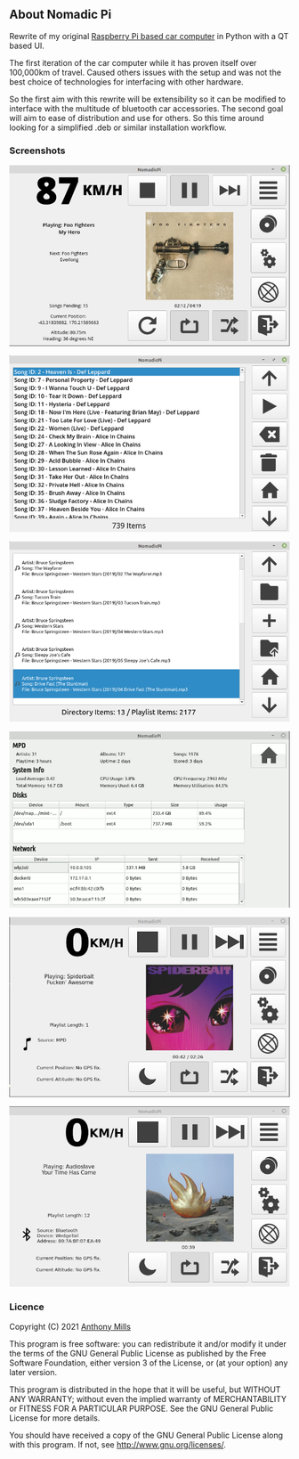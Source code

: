 ## About Nomadic Pi

Rewrite of my original [Raspberry Pi based car computer](https://github.com/anthony-mills/raspberrypi-carputer) in Python with a QT based UI. 

The first iteration of the car computer while it has proven itself over 100,000km of travel. Caused others issues with the setup and was not the best choice of technologies for interfacing with other hardware.

So the first aim with this rewrite will be extensibility so it can be modified to interface with the multitude of bluetooth car accessories. The second goal will aim to ease of distribution and use for others. So this time around looking for a simplified .deb or similar installation workflow.

### Screenshots

![Playing Music](/screenshots/1.png?raw=true "Playing music with no GPS fix")

![Playlist Management](/screenshots/2.png?raw=true "Managing the current playlist")

![MPD File Management](/screenshots/3.png?raw=true "Viewing files in the MPD store")

![Nomadic System Stats](/screenshots/4.png?raw=true "Stats related to the system")

![Playing music from MPD](/screenshots/mpd_playing.png?raw=true "Playing music in the MPD library")

![Playing via BlueTooth](/screenshots/bt_playing.png?raw=true "Playing music from an external device via BlueTooth")

### Licence

Copyright (C) 2021 [Anthony Mills](http://www.anthony-mills.com)

This program is free software: you can redistribute it and/or modify
it under the terms of the GNU General Public License as published by
the Free Software Foundation, either version 3 of the License, or
(at your option) any later version.

This program is distributed in the hope that it will be useful,
but WITHOUT ANY WARRANTY; without even the implied warranty of
MERCHANTABILITY or FITNESS FOR A PARTICULAR PURPOSE.  See the
GNU General Public License for more details.

You should have received a copy of the GNU General Public License
along with this program.  If not, see <http://www.gnu.org/licenses/>.
